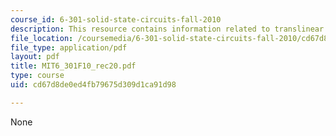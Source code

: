 ```yaml
---
course_id: 6-301-solid-state-circuits-fall-2010
description: This resource contains information related to translinear circuits.
file_location: /coursemedia/6-301-solid-state-circuits-fall-2010/cd67d8de0ed4fb79675d309d1ca91d98_MIT6_301F10_rec20.pdf
file_type: application/pdf
layout: pdf
title: MIT6_301F10_rec20.pdf
type: course
uid: cd67d8de0ed4fb79675d309d1ca91d98

---
```

None